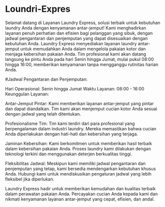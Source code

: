 
# Loundri-Expres
Selamat datang di Layanan Laundry Express, solusi terbaik untuk kebutuhan laundry Anda dengan kenyamanan antar-jemput! Kami menghadirkan layanan penuh perhatian dan efisien bagi pelanggan yang sibuk, dengan jadwal pengantaran dan penjemputan yang dapat disesuaikan dengan kebutuhan Anda. Laundry Express menyediakan layanan laundry antar-jemput untuk memudahkan Anda dalam mengelola pakaian kotor dan menjaga kebersihan pakaian Anda. Tim profesional kami akan datang langsung ke pintu Anda pada hari Senin hingga Jumat, mulai pukul 08:00 hingga 16:00, memberikan kenyamanan tanpa mengganggu rutinitas harian Anda.

#Jadwal Pengantaran dan Penjemputan:

Hari Operasional: Senin hingga Jumat
Waktu Layanan: 08:00 - 16:00
Keunggulan Layanan:

Antar-Jemput Pintar: Kami memberikan layanan antar-jemput yang pintar dan dapat diandalkan. Tim kami akan menjemput cucian kotor Anda sesuai dengan jadwal yang telah ditentukan.

Profesionalisme Tim: Tim kami terdiri dari para profesional yang berpengalaman dalam industri laundry. Mereka memastikan bahwa cucian Anda diperlakukan dengan hati-hati dan kebersihan yang terjaga.

Jaminan Kebersihan: Kami berkomitmen untuk memberikan hasil terbaik dalam kebersihan pakaian Anda. Proses laundry kami dilakukan dengan teknologi terkini dan menggunakan deterjen berkualitas tinggi.

Fleksibilitas Jadwal: Meskipun kami memiliki jadwal pengantaran dan penjemputan yang tetap, kami bersedia mendengarkan kebutuhan khusus Anda. Hubungi kami untuk mendiskusikan pengaturan jadwal yang lebih fleksibel jika diperlukan.

Laundry Express hadir untuk memberikan kemudahan dan kualitas terbaik dalam perawatan pakaian Anda. Percayakan cucian Anda kepada kami dan nikmati kenyamanan layanan antar-jemput yang cepat, efisien, dan andal.
